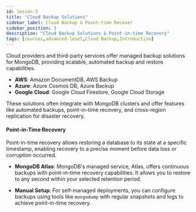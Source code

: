 ```yaml
---
id: lesson-3
title: "Cloud Backup Solutions"
sidebar_label: Cloud Backup & Point-time Recover
sidebar_position: 3
description: "Cloud Backup Solutions & Point-in-time Recovery"
tags: [courses,advanced-level,Cloud Backup,Introduction]
---  
```

 

Cloud providers and third-party services offer managed backup solutions for MongoDB, providing scalable, automated backup and restore capabilities.

- **AWS**: Amazon DocumentDB, AWS Backup
- **Azure**: Azure Cosmos DB, Azure Backup
- **Google Cloud**: Google Cloud Firestore, Google Cloud Storage

These solutions often integrate with MongoDB clusters and offer features like automated backups, point-in-time recovery, and cross-region replication for disaster recovery.

#### Point-in-Time Recovery

Point-in-time recovery allows restoring a database to its state at a specific timestamp, enabling recovery to a precise moment before data loss or corruption occurred.

- **MongoDB Atlas**: MongoDB's managed service, Atlas, offers continuous backups with point-in-time recovery capabilities. It allows you to restore to any second within your selected retention period.

- **Manual Setup**: For self-managed deployments, you can configure backups using tools like `mongodump` with regular snapshots and logs to achieve point-in-time recovery.

